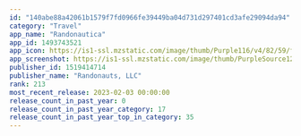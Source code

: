 ```yaml
---
id: "140abe88a42061b1579f7fd0966fe39449ba04d731d297401cd3afe29094da94"
category: "Travel"
app_name: "Randonautica"
app_id: 1493743521
app_icon: https://is1-ssl.mzstatic.com/image/thumb/Purple116/v4/82/59/fe/8259fe49-d1e4-d337-1f70-20c90ae677ed/AppIcon-0-0-1x_U007emarketing-0-0-0-7-0-0-sRGB-0-0-0-GLES2_U002c0-512MB-85-220-0-0.png/1024x1024bb.png
app_screenshot: https://is1-ssl.mzstatic.com/image/thumb/PurpleSource125/v4/f8/2a/3e/f82a3e3d-0302-6246-ae62-363811c1f976/f8dee5fe-06bd-4fe5-9ada-8c50273597c5_i12-Screen1.jpg/1242x2688bb.png
publisher_id: 1519414714
publisher_name: "Randonauts, LLC"
rank: 213
most_recent_release: 2023-02-03 00:00:00
release_count_in_past_year: 0
release_count_in_past_year_category: 17
release_count_in_past_year_top_in_category: 35
---
```

